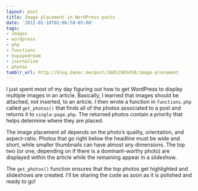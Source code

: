 ```yaml
---
layout: post
title: Image placement in WordPress posts
date: '2012-01-18T01:06:58-05:00'
tags:
- images
- wordpress
- php
- functions
- bupipedream
- journalism
- photos
tumblr_url: http://blog.danoc.me/post/16051985458/image-placement
---
```


I just spent most of my day figuring out how to get WordPress to display multiple images in an article. Basically, I learned that images should be attached, not inserted, to an article. I then wrote a function in `functions.php` called `get_photos()` that finds all of the photos associated to a post and returns it to `single-page.php`. The returned photos contain a priority that helps determine where they are placed.

The image placement all depends on the photo’s quality, orientation, and aspect-ratio. Photos that go right below the headline must be wide and short, while smaller thumbnails can have almost any dimensions. The top two (or one, depending on if there is a dominant-worthy photo) are displayed within the article while the remaining appear in a slideshow.

The `get_photos()` function ensures that the top photos get highlighted and slideshows are created. I’ll be sharing the code as soon as it is polished and ready to go!
